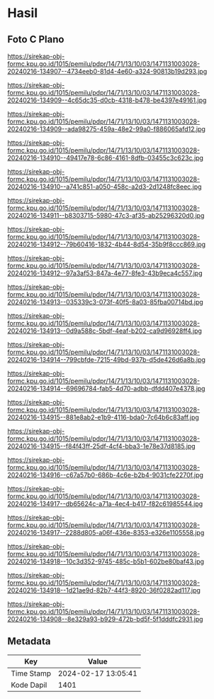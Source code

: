 # Hasil

## Foto C Plano

https://sirekap-obj-formc.kpu.go.id/1015/pemilu/pdpr/14/71/13/10/03/1471131003028-20240216-134907--4734eeb0-81d4-4e60-a324-90813b19d293.jpg

https://sirekap-obj-formc.kpu.go.id/1015/pemilu/pdpr/14/71/13/10/03/1471131003028-20240216-134909--4c65dc35-d0cb-4318-b478-be4397e49161.jpg

https://sirekap-obj-formc.kpu.go.id/1015/pemilu/pdpr/14/71/13/10/03/1471131003028-20240216-134909--ada98275-459a-48e2-99a0-f886065afd12.jpg

https://sirekap-obj-formc.kpu.go.id/1015/pemilu/pdpr/14/71/13/10/03/1471131003028-20240216-134910--49417e78-6c86-4161-8dfb-03455c3c623c.jpg

https://sirekap-obj-formc.kpu.go.id/1015/pemilu/pdpr/14/71/13/10/03/1471131003028-20240216-134910--a741c851-a050-458c-a2d3-2d1248fc8eec.jpg

https://sirekap-obj-formc.kpu.go.id/1015/pemilu/pdpr/14/71/13/10/03/1471131003028-20240216-134911--b8303715-5980-47c3-af35-ab25296320d0.jpg

https://sirekap-obj-formc.kpu.go.id/1015/pemilu/pdpr/14/71/13/10/03/1471131003028-20240216-134912--79b60416-1832-4b44-8d54-35b9f8ccc869.jpg

https://sirekap-obj-formc.kpu.go.id/1015/pemilu/pdpr/14/71/13/10/03/1471131003028-20240216-134912--97a3af53-847a-4e77-8fe3-43b9eca4c557.jpg

https://sirekap-obj-formc.kpu.go.id/1015/pemilu/pdpr/14/71/13/10/03/1471131003028-20240216-134913--035339c3-073f-40f5-8a03-85fba00714bd.jpg

https://sirekap-obj-formc.kpu.go.id/1015/pemilu/pdpr/14/71/13/10/03/1471131003028-20240216-134913--0d9a588c-5bdf-4eaf-b202-ca9d96928ff4.jpg

https://sirekap-obj-formc.kpu.go.id/1015/pemilu/pdpr/14/71/13/10/03/1471131003028-20240216-134914--799cbfde-7215-49bd-937b-d5de426d6a8b.jpg

https://sirekap-obj-formc.kpu.go.id/1015/pemilu/pdpr/14/71/13/10/03/1471131003028-20240216-134914--69696784-fab5-4d70-adbb-dfdd407e4378.jpg

https://sirekap-obj-formc.kpu.go.id/1015/pemilu/pdpr/14/71/13/10/03/1471131003028-20240216-134915--881e8ab2-e1b9-4116-bda0-7c64b6c83aff.jpg

https://sirekap-obj-formc.kpu.go.id/1015/pemilu/pdpr/14/71/13/10/03/1471131003028-20240216-134915--f84f43ff-25df-4cf4-bba3-1e78e37d8185.jpg

https://sirekap-obj-formc.kpu.go.id/1015/pemilu/pdpr/14/71/13/10/03/1471131003028-20240216-134916--c67a57b0-686b-4c6e-b2b4-9031cfe2270f.jpg

https://sirekap-obj-formc.kpu.go.id/1015/pemilu/pdpr/14/71/13/10/03/1471131003028-20240216-134917--db65624c-a71a-4ec4-b417-f82c61985544.jpg

https://sirekap-obj-formc.kpu.go.id/1015/pemilu/pdpr/14/71/13/10/03/1471131003028-20240216-134917--2288d805-a06f-436e-8353-e326e1105558.jpg

https://sirekap-obj-formc.kpu.go.id/1015/pemilu/pdpr/14/71/13/10/03/1471131003028-20240216-134918--10c3d352-9745-485c-b5b1-602be80baf43.jpg

https://sirekap-obj-formc.kpu.go.id/1015/pemilu/pdpr/14/71/13/10/03/1471131003028-20240216-134918--1d21ae9d-82b7-44f3-8920-36f0282ad117.jpg

https://sirekap-obj-formc.kpu.go.id/1015/pemilu/pdpr/14/71/13/10/03/1471131003028-20240216-134908--8e329a93-b929-472b-bd5f-5f1dddfc2931.jpg


## Metadata

| Key        | Value               |
| ---------- | ------------------- |
| Time Stamp | 2024-02-17 13:05:41 |
| Kode Dapil | 1401                |



